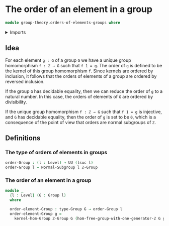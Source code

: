 # The order of an element in a group

```agda
module group-theory.orders-of-elements-groups where
```

<details><summary>Imports</summary>
```agda
open import group-theory.free-groups-with-one-generator
open import group-theory.groups
open import group-theory.kernels
open import group-theory.normal-subgroups
open import foundation.universe-levels
open import elementary-number-theory.group-of-integers
```
</details>

## Idea

For each element `g : G` of a group `G` we have a unique group homomorphism `f : ℤ → G` such that `f 1 = g`. The order of `g` is defined to be the kernel of this group homomorphism `f`. Since kernels are ordered by inclusion, it follows that the orders of elements of a group are ordered by reversed inclusion.

If the group `G` has decidable equality, then we can reduce the order of `g` to a natural number. In this case, the orders of elements of `G` are ordered by divisibility.

If the unique group homomorphism `f : ℤ → G` such that `f 1 = g` is injective, and `G` has decidable equality, then the order of `g` is set to be `0`, which is a consequence of the point of view that orders are normal subgroups of `ℤ`.

## Definitions

### The type of orders of elements in groups

```agda
order-Group : (l : Level) → UU (lsuc l)
order-Group l = Normal-Subgroup l ℤ-Group
```

### The order of an element in a group

```agda
module _
  {l : Level} (G : Group l)
  where

  order-element-Group : type-Group G → order-Group l
  order-element-Group g =
    kernel-hom-Group ℤ-Group G (hom-free-group-with-one-generator-ℤ G g)
```
